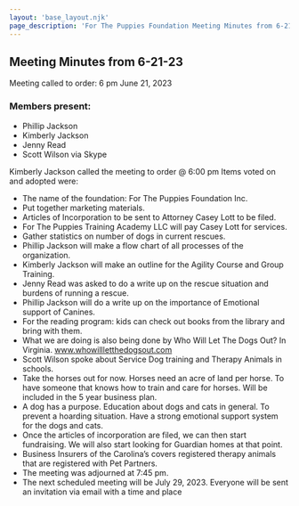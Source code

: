 ```yaml
---
layout: 'base_layout.njk'
page_description: 'For The Puppies Foundation Meeting Minutes from 6-21-23'
---
```


## Meeting Minutes from 6-21-23

Meeting called to order: 6 pm June 21, 2023

### Members present:
- Phillip Jackson
- Kimberly Jackson
- Jenny Read
- Scott Wilson via Skype


Kimberly Jackson called the meeting to order @ 6:00 pm
Items voted on and adopted were:
- The name of the foundation: For The Puppies Foundation Inc.
- Put together marketing materials.
- Articles of Incorporation to be sent to Attorney Casey Lott to be filed.
- For The Puppies Training Academy LLC will pay Casey Lott for services.
- Gather statistics on number of dogs in current rescues.
- Phillip Jackson will make a flow chart of all processes of the organization.
- Kimberly Jackson will make an outline for the Agility Course and Group Training.
- Jenny Read was asked to do a write up on the rescue situation and burdens of running a rescue.
- Phillip Jackson will do a write up on the importance of Emotional support of Canines.
- For the reading program: kids can check out books from the library and bring with them.
- What we are doing is also being done by Who Will Let The Dogs Out? In Virginia.
www.whowillletthedogsout.com
- Scott Wilson spoke about Service Dog training and Therapy Animals in schools.
- Take the horses out for now. Horses need an acre of land per horse. To have someone that knows how to train and care for horses. Will be included in the 5 year business plan.
- A dog has a purpose. Education about dogs and cats in general. To prevent a hoarding situation. Have a strong emotional support system for the dogs and cats.
- Once the articles of incorporation are filed, we can then start fundraising. We will also start looking for Guardian homes at that point.
- Business Insurers of the Carolina’s covers registered therapy animals that are registered with Pet Partners.
- The meeting was adjourned at 7:45 pm.
- The next scheduled meeting will be July 29, 2023.
Everyone will be sent an invitation via email with a time and place